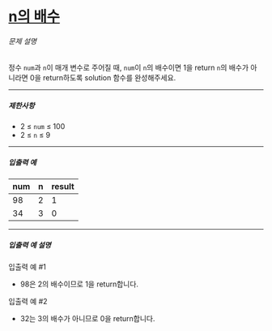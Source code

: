 # [n의 배수](https://school.programmers.co.kr/learn/courses/30/lessons/181937)


###### 문제 설명


정수 `num`과 `n`이 매개 변수로 주어질 때, `num`이 `n`의 배수이면 1을 return `n`의 배수가 아니라면 0을 return하도록 solution 함수를 완성해주세요.




---


##### 제한사항


* 2 ≤ `num` ≤ 100
* 2 ≤ `n` ≤ 9




---


##### 입출력 예




| num | n | result |
| --- | --- | --- |
| 98 | 2 | 1 |
| 34 | 3 | 0 |




---


##### 입출력 예 설명


입출력 예 \#1


* 98은 2의 배수이므로 1을 return합니다.


입출력 예 \#2


* 32는 3의 배수가 아니므로 0을 return합니다.



